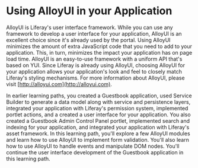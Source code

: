 # Using AlloyUI in your Application [](id=using-alloy-ui-in-your-application)

AlloyUI is Liferay's user interface framework. While you can use any framework
to develop a user interface for your application, AlloyUI is an excellent choice
since it's already used by the portal. Using AlloyUI minimizes the amount of
extra JavaScript code that you need to add to your application. This, in turn,
minimizes the impact your application has on page load time. AlloyUI is an
easy-to-use framework with a uniform API that's based on YUI. Since Liferay is
already using AlloyUI, choosing AlloyUI for your application allows your
application's look and feel to closely match Liferay's styling mechanisms. For
more information about AlloyUI, please visit
[http://alloyui.com](http://alloyui.com).

In earlier learning paths, you created a Guestbook application, used Service
Builder to generate a data model along with service and persistence layers,
integrated your application with Liferay's permission system, implemented
portlet actions, and a created a user interface for your application. You also
created a Guestbook Admin Control Panel portlet, implemented search and indexing
for your application, and integrated your application with Liferay's asset
framework. In this learning path, you'll explore a few AlloyUI modules and learn
how to use AlloyUI to implement form validation. You'll also learn how to use
AlloyUI to handle events and manipulate DOM nodes. You'll continue the user
interface development of the Guestbook application in this learning path. 
